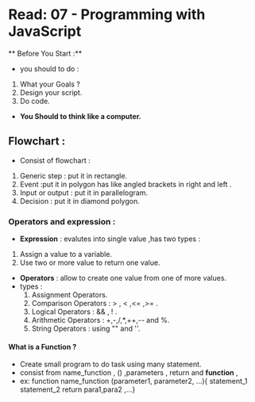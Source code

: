# Read: 07 - Programming with JavaScript

 ** Before You Start :**
  - you should to do :
  1. What your Goals ?
  1. Design your script.
  1. Do code.
 
 - **You Should to think like a computer.**

 ## Flowchart :
  - Consist of flowchart :
  1. Generic step : put it in rectangle.
  1. Event :put it in polygon has like angled brackets in right and left .
  1. Input or output : put it in parallelogram.
  1. Decision : put it in diamond polygon.

 ### Operators and expression :
  - __Expression__ : evalutes into single value ,has two types :
   1. Assign a value to a variable.
   1. Use two or more value to return one value.
  
  - __Operators__ : allow to create one value from one of more values.
   - types :
      1. Assignment Operators.
      1. Comparison Operators : > , < ,<= ,>= .
      1. Logical Operators : && , ! .
      1. Arithmetic Operators : +,-,/,*,++,-- and %.
      1. String Operators : using "" and ''.
    
    
#### What is a Function ?
    
- Create small program to do task using many statement.
- consist from name_function , () ,parameters , return and **function** ,
- ex: function name_function (parameter1, parameter2, ...){ 
   statement_1
   statement_2
  return para1,para2 ,...}
